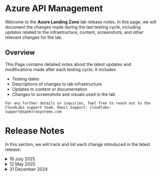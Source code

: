 # Azure API Management
Welcome to the **Azure Landing Zone** lab release notes. In this page, we will document the changes made during the last testing cycle, including updates related to the infrastructure, content, screenshots, and other relevant changes for the lab.

## Overview

This Page contains detailed notes about the latest updates and modifications made after each testing cycle. It includes:

- Testing dates
- Descriptions of changes to lab infrastructure
- Updates to content or documentation
- Changes to screenshots and visuals used in the lab

`For any further details or inquiries, feel free to reach out to the CloudLabs support team. Email Support: cloudlabs-support@spektrasystems.com`


# Release Notes

In this section, we will track and list each change introduced in the latest release:


<details>

  <summary>18 July 2025</summary>   

### 18 July 2025
- Infrastructure Changes:
  NA

- Content Updates:
  Revised multiple instructions throughout the lab guide to enhance clarity and improve overall readability

- Screenshot Updates:
  Replaced and updated several screenshots to reflect the current UI.  
  Additional screenshots were also added where needed to support new or modified instructions.

- Testing done: 18th July 2025

</details>

<details>
  
  <summary>12 May 2025</summary>   


### 12 May 2025
- Infrastructure Changes:
  NA

- Content Updates:
  During Lab 1, Exercise 1, we encountered an issue while testing the Echo API within the API Management (APIM) service. Specifically, the GET request for the Echo API's retrieve resource operation was returning a "404 Not Found" error. To address this issue the lab guide for Lab 1 has been updated to include steps for creating a new Echo API using the current, valid endpoint of the Echo API.

- Screenshot Updates:
  Added screenshots for the new added steps.

- Testing done: 12th May 2025

</details>

<details>
  
  <summary>31 December 2024</summary>

### 31 December 2024

- Major Updates

    - **Exercise 9, Task 3: API Proxy to Serverless**  
        - The **Functions** option in the Function App is no longer available.  
        - Updated the lab guide to include detailed steps for creating a function and deploying it to the **Function App** using **Visual Studio Code**.

- Minor Updates

    - Enhanced lab guide instructions to improve clarity and usability for participants.  
    - Updated screenshots across the lab guide to reflect the latest UI changes, ensuring a consistent and intuitive user experience.

</details>
